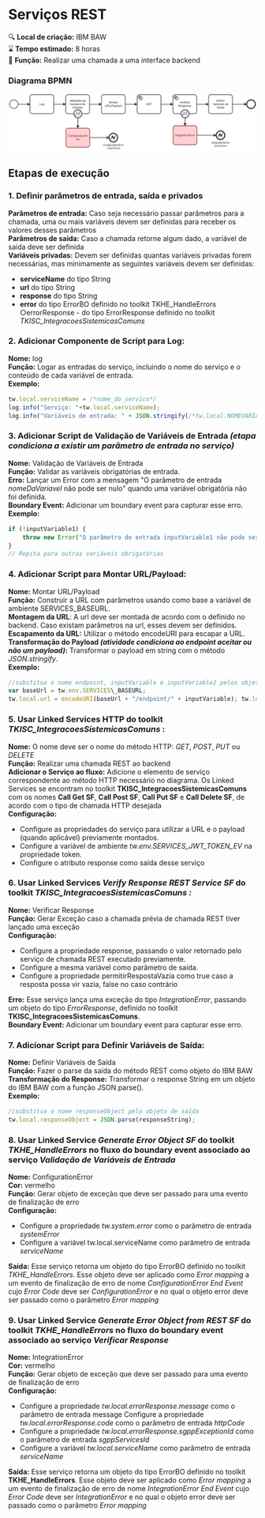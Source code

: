 # Serviços REST

🔍️ **Local de criação:** IBM BAW  
⌛️ **Tempo estimado:** 8 horas  
🔧 **Função:** Realizar uma chamada a uma interface backend  

### Diagrama BPMN
![BPMN](img/servico-rest.svg)

## Etapas de execução

### 1. Definir parâmetros de entrada, saída e privados

**Parâmetros de entrada:** Caso seja necessário passar parâmetros para a chamada, uma ou mais variáveis devem ser definidas para receber os valores desses parâmetros  
**Parâmetros de saída:** Caso a chamada retorne algum dado, a variável de saída deve ser definida  
**Variáveis privadas:** Devem ser definidas quantas variáveis privadas forem necessárias, mas minimamente as seguintes variáveis  devem ser definidas:  
- **serviceName** do tipo String
- **url** do tipo String
- **response** do tipo String
- **error** do tipo ErrorBO definido no toolkit TKHE\_HandleErrors ○errorResponse - do tipo ErrorResponse definido no toolkit *TKISC\_IntegracoesSistemicasComuns*

### 2. Adicionar Componente de Script para Log:

**Nome:** log  
**Função:** Logar as entradas do serviço, incluindo o nome do serviço e o conteúdo de cada variável de entrada.  
**Exemplo:**
```javascript
tw.local.serviceName = /*nome_do_servico*/  
log.info("Serviço: "+tw.local.serviceName);
log.info("Variáveis de entrada: " + JSON.stringify(/*tw.local.NOMEVARIAVEL*/) + ", " + /*...Repetir para as demais variáveis*/);
```

### 3. Adicionar Script de Validação de Variáveis de Entrada  *(etapa condiciona a existir um parâmetro de entrada no serviço)*

**Nome:** Validação de Variáveis de Entrada  
**Função:** Validar as variáveis obrigatórias de entrada.  
**Erro:** Lançar um Error com a mensagem "O parâmetro de entrada *nomeDaVariavel* não pode ser nulo" quando uma variável obrigatória não foi definida.  
**Boundary Event:** Adicionar um boundary event para capturar esse erro.  
**Exemplo:**

```javascript
if (!inputVariable1) {
    throw new Error("O parâmetro de entrada inputVariable1 não pode ser nulo");
}
// Repita para outras variáveis obrigatórias
```

### 4. Adicionar Script para Montar URL/Payload:

**Nome:** Montar URL/Payload  
**Função:** Construir a URL com parâmetros usando como base a variável  de ambiente SERVICES\_BASEURL.  
**Montagem da URL**: A url deve ser montada de acordo com o definido no backend. Caso existam parâmetros na url, esses devem ser definidos.  
**Escapamento da URL:** Utilizar o método encodeURI para escapar a URL.  
**Transformação do Payload *(atividade condiciona ao endpoint aceitar ou não um payload)*:** Transformar o payload em string com o  método *JSON.stringify*.  
**Exemplo:**
```javascript
//substitua o nome endpoint, inputVariable e inputVariable2 pelos objetos de entrada apropriados
var baseUrl = tw.env.SERVICES\_BASEURL;
tw.local.url = encodeURI(baseUrl + "/endpoint/" + inputVariable); tw.local.payload = JSON.stringify(inputVariable2);
```

### 5. Usar Linked Services HTTP do toolkit *TKISC_IntegracoesSistemicasComuns* :

**Nome:** O nome deve ser o nome do método HTTP: *GET*, *POST*, *PUT* ou *DELETE*  
**Função:** Realizar uma chamada REST ao backend  
**Adicionar o Serviço ao fluxo:** Adicione o elemento de serviço correspondente ao método HTTP necessário no diagrama. Os Linked Services se encontram no toolkit **TKISC_IntegracoesSistemicasComuns**  com os nomes **Call Get SF**, **Call Post SF**, **Call Put SF** e **Call  Delete SF**, de acordo com o tipo de chamada HTTP desejada  
**Configuração:**
- Configure as propriedades do serviço para utilizar a URL e o payload (quando aplicável) previamente montados.
- Configure a variável de ambiente *tw.env.SERVICES_JWT_TOKEN_EV* na propriedade token. 
- Configure o atributo response como saída desse serviço

### 6. Usar Linked Services *Verify Response REST Service SF*  do toolkit *TKISC_IntegracoesSistemicasComuns :*

**Nome:** Verificar Response  
**Função:** Gerar Exceção caso a chamada prévia de chamada REST tiver lançado uma exceção  
**Configuração:**
- Configure a propriedade response, passando o valor retornado pelo serviço de chamada REST executado previamente.
- Configure a mesma variável como parâmetro de saída.
- Configure a propriedade permitirRespostaVazia como true caso a resposta possa vir vazia, false no caso contrário  

**Erro:** Esse serviço lança uma exceção do tipo *IntegrationError*, passando um objeto do tipo *ErrorResponse*, definido no toolkit **TKISC_IntegracoesSistemicasComuns**.  
**Boundary Event:** Adicionar um boundary event para capturar esse erro.

### 7. Adicionar Script para Definir Variáveis de Saída:

**Nome:** Definir Variáveis de Saída  
**Função:** Fazer o parse da saída do método REST como objeto do IBM BAW   
**Transformação do Response:** Transformar o response String em um objeto do IBM BAW com a função JSON.parse().    
**Exemplo:**
```javascript
//substitua o nome responseObject pelo objeto de saída 
tw.local.responseObject = JSON.parse(responseString);
```

### 8. Usar Linked Service *Generate Error Object SF* do toolkit *TKHE_HandleErrors* no fluxo do boundary event associado ao serviço *Validação de Variáveis de Entrada*

**Nome:** ConfigurationError  
**Cor:** vermelho  
**Função:** Gerar objeto de exceção que deve ser passado para uma evento de finalização de erro  
**Configuração:**
- Configure a propriedade *tw.system.error* como o parâmetro de entrada *systemError*
- Configure a variável tw.local.serviceName como parâmetro de entrada *serviceName*

**Saída:** Esse serviço retorna um objeto do tipo ErrorBO definido no toolkit *TKHE_HandleErrors*. Esse objeto deve ser aplicado como *Error mapping* a um evento de finalização de erro de nome *ConfigurationError End Event* cujo *Error Code* deve ser *ConfigurationError* e no qual o objeto error deve ser passado como o parâmetro *Error mapping*

### 9. Usar Linked Service *Generate Error Object from REST SF* do toolkit  *TKHE_HandleErrors* no fluxo do boundary event associado ao serviço *Verificar Response*

**Nome:** IntegrationError  
**Cor:** vermelho  
**Função:** Gerar objeto de exceção que deve ser passado para uma evento de finalização de erro  
**Configuração:**
- Configure a propriedade *tw.local.errorResponse.message* como o parâmetro de entrada message Configure a propriedade *tw.local.errorResponse.code* como o parâmetro de entrada *httpCode*
- Configure a propriedade *tw.local.errorResponse.sgppExceptionId* como o parâmetro de entrada *sgppServicesId*
- Configure a variável *tw.local.serviceName* como parâmetro de entrada *serviceName*

**Saída:** Esse serviço retorna um objeto do tipo ErrorBO definido no toolkit **TKHE_HandleErrors**. Esse objeto deve ser aplicado como *Error mapping* a um evento de finalização de erro de nome *IntegrationError End Event* cujo *Error Code* deve ser *IntegrationError* e no qual o objeto error deve ser passado como o parâmetro *Error mapping*